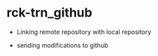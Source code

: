 # rck-trn_github

- Linking remote repository with local repository

- sending modifications to github
